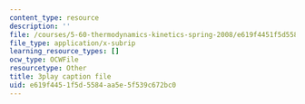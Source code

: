 ```yaml
---
content_type: resource
description: ''
file: /courses/5-60-thermodynamics-kinetics-spring-2008/e619f4451f5d5584aa5e5f539c672bc0_RT_v0PhXP5E.vtt
file_type: application/x-subrip
learning_resource_types: []
ocw_type: OCWFile
resourcetype: Other
title: 3play caption file
uid: e619f445-1f5d-5584-aa5e-5f539c672bc0
---
```

